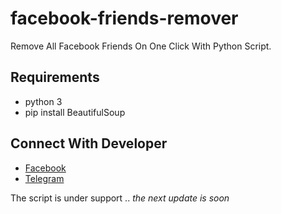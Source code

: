 # facebook-friends-remover
Remove All Facebook Friends On One Click With Python Script.
## Requirements
<ul>
  <li>python 3</li>
  <li>pip install BeautifulSoup</li>
</ul>

## Connect With Developer
<ul>
  <li><a href="https://fb.com/notsaied">Facebook</a>
  <li><a href="https://t.me/notsaied">Telegram</a>
</ul>

The script is under support .. *the next update is soon*
